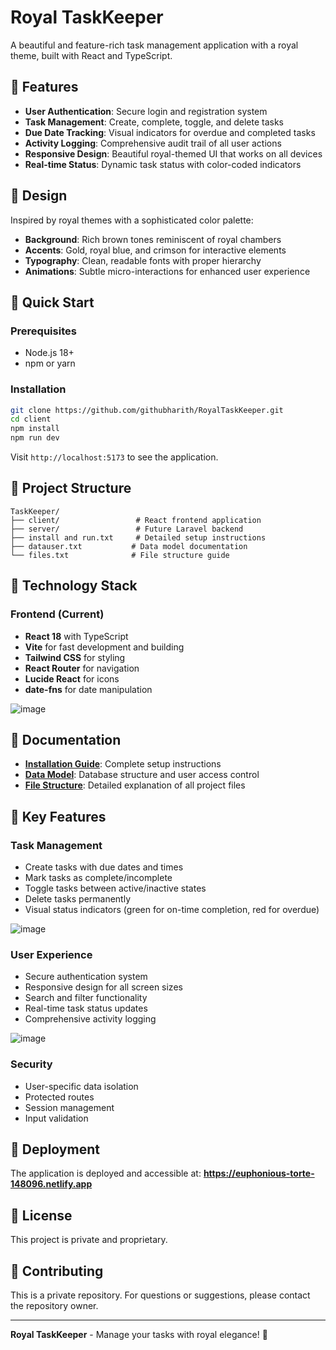 # Royal TaskKeeper

A beautiful and feature-rich task management application with a royal theme, built with React and TypeScript.

## 🏰 Features

- **User Authentication**: Secure login and registration system
- **Task Management**: Create, complete, toggle, and delete tasks
- **Due Date Tracking**: Visual indicators for overdue and completed tasks
- **Activity Logging**: Comprehensive audit trail of all user actions
- **Responsive Design**: Beautiful royal-themed UI that works on all devices
- **Real-time Status**: Dynamic task status with color-coded indicators

## 🎨 Design

Inspired by royal themes with a sophisticated color palette:
- **Background**: Rich brown tones reminiscent of royal chambers
- **Accents**: Gold, royal blue, and crimson for interactive elements
- **Typography**: Clean, readable fonts with proper hierarchy
- **Animations**: Subtle micro-interactions for enhanced user experience

## 🚀 Quick Start

### Prerequisites
- Node.js 18+
- npm or yarn

### Installation
```bash
git clone https://github.com/githubharith/RoyalTaskKeeper.git
cd client
npm install
npm run dev
```

Visit `http://localhost:5173` to see the application.

## 📁 Project Structure

```
TaskKeeper/
├── client/                 # React frontend application
├── server/                 # Future Laravel backend
├── install and run.txt     # Detailed setup instructions
├── datauser.txt           # Data model documentation
└── files.txt              # File structure guide
```

## 🔧 Technology Stack

### Frontend (Current)
- **React 18** with TypeScript
- **Vite** for fast development and building
- **Tailwind CSS** for styling
- **React Router** for navigation
- **Lucide React** for icons
- **date-fns** for date manipulation

![image](https://github.com/user-attachments/assets/70c7c3ae-6183-4963-96b0-408015d760aa)



## 📖 Documentation

- **[Installation Guide](install%20and%20run.txt)**: Complete setup instructions
- **[Data Model](datauser.txt)**: Database structure and user access control
- **[File Structure](files.txt)**: Detailed explanation of all project files

## 🌟 Key Features

### Task Management
- Create tasks with due dates and times
- Mark tasks as complete/incomplete
- Toggle tasks between active/inactive states
- Delete tasks permanently
- Visual status indicators (green for on-time completion, red for overdue)

![image](https://github.com/user-attachments/assets/cc72584a-1841-4bb8-9c9f-448a50181024)

### User Experience
- Secure authentication system
- Responsive design for all screen sizes
- Search and filter functionality
- Real-time task status updates
- Comprehensive activity logging

![image](https://github.com/user-attachments/assets/2417b6f7-86aa-41d1-8b67-d4c499e62ec4)


### Security
- User-specific data isolation
- Protected routes
- Session management
- Input validation

## 🚀 Deployment

The application is deployed and accessible at:
**https://euphonious-torte-148096.netlify.app**

## 📄 License

This project is private and proprietary.

## 🤝 Contributing

This is a private repository. For questions or suggestions, please contact the repository owner.

---

**Royal TaskKeeper** - Manage your tasks with royal elegance! 👑
